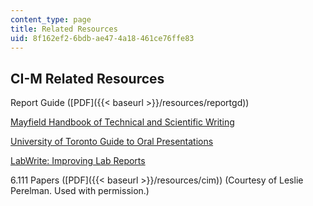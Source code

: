 ```yaml
---
content_type: page
title: Related Resources
uid: 8f162ef2-6bdb-ae47-4a18-461ce76ffe83
---
```


CI-M Related Resources
----------------------

Report Guide ([PDF]({{< baseurl >}}/resources/reportgd))

[Mayfield Handbook of Technical and Scientific Writing](http://www.mhhe.com/mayfieldpub/tsw/home.htm)

[University of Toronto Guide to Oral Presentations](http://www.writing.utoronto.ca/advice/specific-types-of-writing/oral-presentations)

[LabWrite: Improving Lab Reports](http://labwrite.ncsu.edu/)

6.111 Papers ([PDF]({{< baseurl >}}/resources/cim)) (Courtesy of Leslie Perelman. Used with permission.)